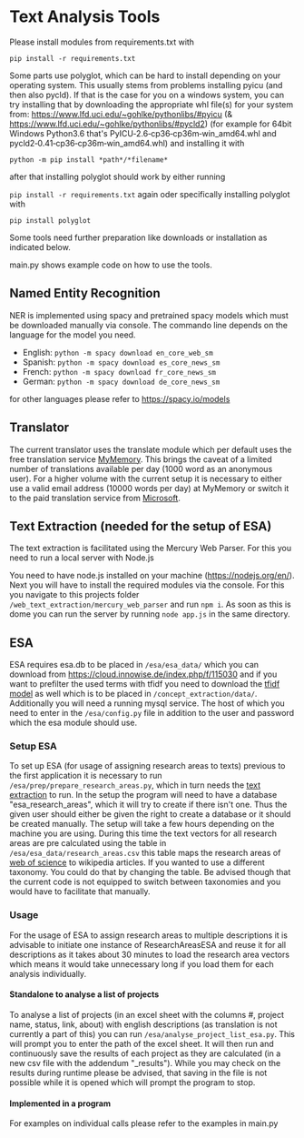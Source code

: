 # Text Analysis Tools

Please install modules from requirements.txt with

`pip install -r requirements.txt`

Some parts use polyglot, which can be hard to install depending on your operating system.
This usually stems from problems installing pyicu (and then also pycld).
If that is the case for you on a windows system, you can try installing that by downloading the appropriate whl file(s) for your system from:
https://www.lfd.uci.edu/~gohlke/pythonlibs/#pyicu (& https://www.lfd.uci.edu/~gohlke/pythonlibs/#pycld2)
(for example for 64bit Windows Python3.6 that's PyICU‑2.6‑cp36‑cp36m‑win_amd64.whl and pycld2‑0.41‑cp36‑cp36m‑win_amd64.whl)
and installing it with

`python -m pip install *path*/*filename*`

after that installing polyglot should work by either running

`pip install -r requirements.txt` again oder specifically installing polyglot with

`pip install polyglot`


Some tools need further preparation like downloads or installation as indicated below.

main.py shows example code on how to use the tools.

## Named Entity Recognition
NER is implemented using spacy and pretrained spacy models which must be downloaded manually via console.
The commando line depends on the language for the model you need.

- English: `python -m spacy download en_core_web_sm`
- Spanish: `python -m spacy download es_core_news_sm`
- French: `python -m spacy download fr_core_news_sm`
- German: `python -m spacy download de_core_news_sm`

for other languages please refer to https://spacy.io/models


## Translator
The current translator uses the translate module which per default uses the free translation service 
[MyMemory](https://mymemory.translated.net/doc/usagelimits.php). 
This brings the caveat of a limited number of translations available per day (1000 word as an anonymous user). 
For a higher volume with the current setup it is necessary to either use a valid email address (10000 words per day) 
at MyMemory or switch it to the paid translation service from 
[Microsoft](https://azure.microsoft.com/en-us/pricing/details/cognitive-services/translator/).



## Text Extraction (needed for the setup of ESA) <a name="text_extraction"></a>
The text extraction is facilitated using the Mercury Web Parser. 
For this you need to run a local server with Node.js

You need to have node.js installed on your machine (https://nodejs.org/en/).
Next you will have to install the required modules via the console. For this you navigate to this projects folder
`/web_text_extraction/mercury_web_parser` and run `npm i`. 
As soon as this is dome you can run the server by running `node app.js` in the same directory.


## ESA
ESA requires esa.db to be placed in `/esa/esa_data/` which you can download from https://cloud.innowise.de/index.php/f/115030
and if you want to prefilter the used terms with tfidf you need to download the 
[tfidf model](https://cloud.innowise.de/index.php/f/115053) as well which is to be placed in `/concept_extraction/data/`.
Additionally you will need a running mysql service. The host of which you need to enter in the `/esa/config.py` 
file in addition to the user and password which the esa module should use.

### Setup ESA
To set up ESA (for usage of assigning research areas to texts) previous to the first application it is necessary to run `/esa/prep/prepare_research_areas.py`, 
which in turn needs the [text extraction](#text_extraction) to run. In the setup the program will need to have a 
database "esa_research_areas", which it will try to create if there isn't one. Thus the given user should either be 
given the right to create a database or it should be created manually. 
The setup will take a few hours depending on the machine you are using. During this time the text vectors for all 
research areas are pre calculated using the table in `/esa/esa_data/research_areas.csv` this table maps the 
research areas of [web of science](https://images.webofknowledge.com/images/help/WOS/hp_research_areas_easca.html) to 
wikipedia articles. If you wanted to use a different taxonomy. You could do that by changing the table. 
Be advised though that the current code is not equipped to switch between taxonomies and you would have to facilitate 
that manually.


### Usage
For the usage of ESA to assign research areas to multiple descriptions it is advisable to initiate one instance of 
ResearchAreasESA and reuse it for all descriptions as it takes about 30 minutes to load the research area vectors which 
means it would take unnecessary long if you load them for each analysis individually.

#### Standalone to analyse a list of projects
To analyse a list of projects (in an excel sheet with the columns #, project name, status, link, about) with english 
descriptions (as translation is not currently a part of this) you can run
`/esa/analyse_project_list_esa.py`. This will prompt you to enter the path of the excel sheet. It will then run and 
continuously save the results of each project as they are calculated (in a new csv file with the addendum "_results"). 
While you may check on the results during runtime please be advised, that saving in the file is not possible while it 
is opened which will prompt the program to stop.

#### Implemented in a program
For examples on individual calls please refer to the examples in main.py

  


